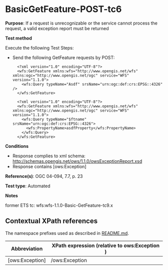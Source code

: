 # BasicGetFeature-POST-tc6

**Purpose**: If a request is unrecognizable or the service cannot process the request, a valid exception report must be returned

**Test method**

Execute the following Test Steps:

* Send the following GetFeature requests by POST:
 
  ```
    <?xml version="1.0" encoding="UTF-8"?>
    <wfs:GetFeature xmlns:wfs="http://www.opengis.net/wfs" xmlns:ogc="http://www.opengis.net/ogc" service="WFS" version="1.1.0">
      <wfs:Query typeName="Asdf" srsName="urn:ogc:def:crs:EPSG::4326" />
    </wfs:GetFeature>
  ```
  
  ```
    <?xml version="1.0" encoding="UTF-8"?>
    <wfs:GetFeature xmlns:wfs="http://www.opengis.net/wfs" xmlns:ogc="http://www.opengis.net/ogc" service="WFS" version="1.1.0">
      <wfs:Query typeName="$ftname" srsName="urn:ogc:def:crs:EPSG::4326">
        <wfs:PropertyName>asdfProperty</wfs:PropertyName>
      </wfs:Query>
    </wfs:GetFeature>
  ```

**Conditions**

* Response complies to xml schema: http://schemas.opengis.net/ows/1.1.0/owsExceptionReport.xsd
* Response contains [ows:Exception]



**Reference(s)**: OGC 04-094, 7.7, p. 23 

**Test type**: Automated

**Notes**

former ETS tc: wfs:wfs-1.1.0-Basic-GetFeature-tc9.x


## Contextual XPath references

The namespace prefixes used as described in [README.md](./README.md#namespaces).

Abbreviation                                   |  XPath expression (relative to ows:Exception )
-----------------------------------------------| -------------------------------------------------------------------------
 [ows:Exception] | /ows:Exception


